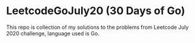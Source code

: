 # LeetcodeGoJuly20 (30 Days of Go)

This repo is collection of my solutions to the problems from Leetcode July 2020 challenge, language used is Go.

